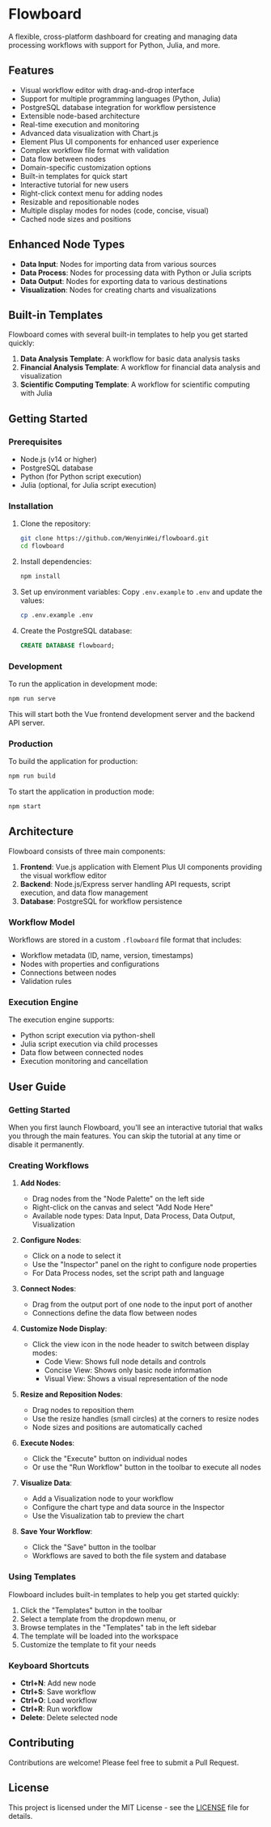 # Flowboard

A flexible, cross-platform dashboard for creating and managing data processing workflows with support for Python, Julia, and more.

## Features

- Visual workflow editor with drag-and-drop interface
- Support for multiple programming languages (Python, Julia)
- PostgreSQL database integration for workflow persistence
- Extensible node-based architecture
- Real-time execution and monitoring
- Advanced data visualization with Chart.js
- Element Plus UI components for enhanced user experience
- Complex workflow file format with validation
- Data flow between nodes
- Domain-specific customization options
- Built-in templates for quick start
- Interactive tutorial for new users
- Right-click context menu for adding nodes
- Resizable and repositionable nodes
- Multiple display modes for nodes (code, concise, visual)
- Cached node sizes and positions

## Enhanced Node Types

- **Data Input**: Nodes for importing data from various sources
- **Data Process**: Nodes for processing data with Python or Julia scripts
- **Data Output**: Nodes for exporting data to various destinations
- **Visualization**: Nodes for creating charts and visualizations

## Built-in Templates

Flowboard comes with several built-in templates to help you get started quickly:

1. **Data Analysis Template**: A workflow for basic data analysis tasks
2. **Financial Analysis Template**: A workflow for financial data analysis and visualization
3. **Scientific Computing Template**: A workflow for scientific computing with Julia

## Getting Started

### Prerequisites

- Node.js (v14 or higher)
- PostgreSQL database
- Python (for Python script execution)
- Julia (optional, for Julia script execution)

### Installation

1. Clone the repository:
   ```bash
   git clone https://github.com/WenyinWei/flowboard.git
   cd flowboard
   ```

2. Install dependencies:
   ```bash
   npm install
   ```

3. Set up environment variables:
   Copy `.env.example` to `.env` and update the values:
   ```bash
   cp .env.example .env
   ```

4. Create the PostgreSQL database:
   ```sql
   CREATE DATABASE flowboard;
   ```

### Development

To run the application in development mode:

```bash
npm run serve
```

This will start both the Vue frontend development server and the backend API server.

### Production

To build the application for production:

```bash
npm run build
```

To start the application in production mode:

```bash
npm start
```

## Architecture

Flowboard consists of three main components:

1. **Frontend**: Vue.js application with Element Plus UI components providing the visual workflow editor
2. **Backend**: Node.js/Express server handling API requests, script execution, and data flow management
3. **Database**: PostgreSQL for workflow persistence

### Workflow Model

Workflows are stored in a custom `.flowboard` file format that includes:
- Workflow metadata (ID, name, version, timestamps)
- Nodes with properties and configurations
- Connections between nodes
- Validation rules

### Execution Engine

The execution engine supports:
- Python script execution via python-shell
- Julia script execution via child processes
- Data flow between connected nodes
- Execution monitoring and cancellation

## User Guide

### Getting Started

When you first launch Flowboard, you'll see an interactive tutorial that walks you through the main features. You can skip the tutorial at any time or disable it permanently.

### Creating Workflows

1. **Add Nodes**: 
   - Drag nodes from the "Node Palette" on the left side
   - Right-click on the canvas and select "Add Node Here"
   - Available node types: Data Input, Data Process, Data Output, Visualization

2. **Configure Nodes**:
   - Click on a node to select it
   - Use the "Inspector" panel on the right to configure node properties
   - For Data Process nodes, set the script path and language

3. **Connect Nodes**:
   - Drag from the output port of one node to the input port of another
   - Connections define the data flow between nodes

4. **Customize Node Display**:
   - Click the view icon in the node header to switch between display modes:
     - Code View: Shows full node details and controls
     - Concise View: Shows only basic node information
     - Visual View: Shows a visual representation of the node

5. **Resize and Reposition Nodes**:
   - Drag nodes to reposition them
   - Use the resize handles (small circles) at the corners to resize nodes
   - Node sizes and positions are automatically cached

6. **Execute Nodes**:
   - Click the "Execute" button on individual nodes
   - Or use the "Run Workflow" button in the toolbar to execute all nodes

7. **Visualize Data**:
   - Add a Visualization node to your workflow
   - Configure the chart type and data source in the Inspector
   - Use the Visualization tab to preview the chart

8. **Save Your Workflow**:
   - Click the "Save" button in the toolbar
   - Workflows are saved to both the file system and database

### Using Templates

Flowboard includes built-in templates to help you get started quickly:

1. Click the "Templates" button in the toolbar
2. Select a template from the dropdown menu, or
3. Browse templates in the "Templates" tab in the left sidebar
4. The template will be loaded into the workspace
5. Customize the template to fit your needs

### Keyboard Shortcuts

- **Ctrl+N**: Add new node
- **Ctrl+S**: Save workflow
- **Ctrl+O**: Load workflow
- **Ctrl+R**: Run workflow
- **Delete**: Delete selected node

## Contributing

Contributions are welcome! Please feel free to submit a Pull Request.

## License

This project is licensed under the MIT License - see the [LICENSE](LICENSE) file for details.